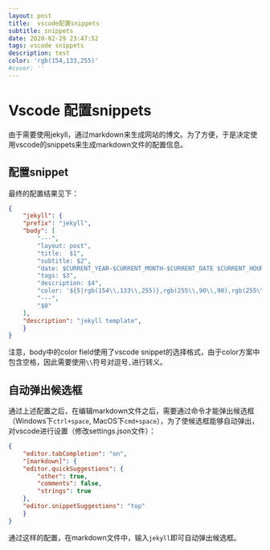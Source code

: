 ```yaml
---
layout: post
title:  vscode配置snippets
subtitle: snippets
date: 2020-02-29 23:47:52
tags: vscode snippets
description: test
color: 'rgb(154,133,255)'
#cover: ''
---
```


# Vscode 配置snippets

由于需要使用jekyll，通过markdown来生成网站的博文。为了方便，于是决定使用vscode的snippets来生成markdown文件的配置信息。

## 配置snippet

最终的配置结果见下：

```json
{
	"jekyll": {
	"prefix": "jekyll",
	"body": [
		"---",
		"layout: post",
		"title:  $1",
		"subtitle: $2",
		"date: $CURRENT_YEAR-$CURRENT_MONTH-$CURRENT_DATE $CURRENT_HOUR:$CURRENT_MINUTE:$CURRENT_SECOND",
		"tags: $3",
		"description: $4",
		"color: '${5|rgb(154\\,133\\,255)},rgb(255\\,90\\,90),rgb(255\\,210\\,32)|}'",
		"---",
		"$0"
	],
	"description": "jekyll template",
	}
}
```

注意，body中的color field使用了vscode snippet的选择格式，由于color方案中包含空格，因此需要使用`\\`符号对逗号`,`进行转义。

## 自动弹出候选框

通过上述配置之后，在编辑markdown文件之后，需要通过命令才能弹出候选框（Windows下`ctrl+space`, MacOS下`cmd+space`），为了使候选框能够自动弹出，对vscode进行设置（修改settings.json文件）：

```json
{
    "editor.tabCompletion": "on",
    "[markdown]": {
    "editor.quickSuggestions": {
        "other": true,
        "comments": false,
        "strings": true
    },
    "editor.snippetSuggestions": "top"
    }
}
```

通过这样的配置，在markdown文件中，输入`jekyll`即可自动弹出候选框。